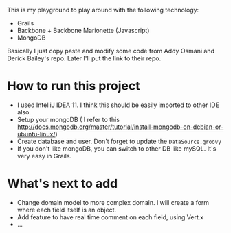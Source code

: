 This is my playground to play around with the following technology:

* Grails
* Backbone + Backbone Marionette (Javascript)
* MongoDB

Basically I just copy paste and modify some code from Addy Osmani and Derick Bailey's repo.
Later I'll put the link to their repo.

# How to run this project

* I used IntelliJ IDEA 11. I think this should be easily imported to other IDE also.
* Setup your mongoDB ( I refer to this http://docs.mongodb.org/master/tutorial/install-mongodb-on-debian-or-ubuntu-linux/)
* Create database and user. Don't forget to update the <code>DataSource.groovy</code>
* If you don't like mongoDB, you can switch to other DB like mySQL. It's very easy in Grails.

# What's next to add

* Change domain model to more complex domain. I will create a form where each field itself is an object.
* Add feature to have real time comment on each field, using Vert.x
* ...
